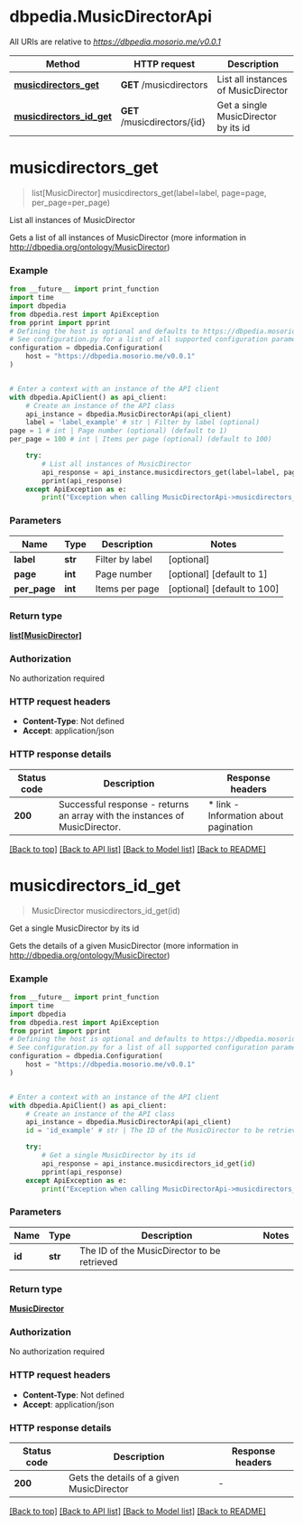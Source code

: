 # dbpedia.MusicDirectorApi

All URIs are relative to *https://dbpedia.mosorio.me/v0.0.1*

Method | HTTP request | Description
------------- | ------------- | -------------
[**musicdirectors_get**](MusicDirectorApi.md#musicdirectors_get) | **GET** /musicdirectors | List all instances of MusicDirector
[**musicdirectors_id_get**](MusicDirectorApi.md#musicdirectors_id_get) | **GET** /musicdirectors/{id} | Get a single MusicDirector by its id


# **musicdirectors_get**
> list[MusicDirector] musicdirectors_get(label=label, page=page, per_page=per_page)

List all instances of MusicDirector

Gets a list of all instances of MusicDirector (more information in http://dbpedia.org/ontology/MusicDirector)

### Example

```python
from __future__ import print_function
import time
import dbpedia
from dbpedia.rest import ApiException
from pprint import pprint
# Defining the host is optional and defaults to https://dbpedia.mosorio.me/v0.0.1
# See configuration.py for a list of all supported configuration parameters.
configuration = dbpedia.Configuration(
    host = "https://dbpedia.mosorio.me/v0.0.1"
)


# Enter a context with an instance of the API client
with dbpedia.ApiClient() as api_client:
    # Create an instance of the API class
    api_instance = dbpedia.MusicDirectorApi(api_client)
    label = 'label_example' # str | Filter by label (optional)
page = 1 # int | Page number (optional) (default to 1)
per_page = 100 # int | Items per page (optional) (default to 100)

    try:
        # List all instances of MusicDirector
        api_response = api_instance.musicdirectors_get(label=label, page=page, per_page=per_page)
        pprint(api_response)
    except ApiException as e:
        print("Exception when calling MusicDirectorApi->musicdirectors_get: %s\n" % e)
```

### Parameters

Name | Type | Description  | Notes
------------- | ------------- | ------------- | -------------
 **label** | **str**| Filter by label | [optional] 
 **page** | **int**| Page number | [optional] [default to 1]
 **per_page** | **int**| Items per page | [optional] [default to 100]

### Return type

[**list[MusicDirector]**](MusicDirector.md)

### Authorization

No authorization required

### HTTP request headers

 - **Content-Type**: Not defined
 - **Accept**: application/json

### HTTP response details
| Status code | Description | Response headers |
|-------------|-------------|------------------|
**200** | Successful response - returns an array with the instances of MusicDirector. |  * link - Information about pagination <br>  |

[[Back to top]](#) [[Back to API list]](../README.md#documentation-for-api-endpoints) [[Back to Model list]](../README.md#documentation-for-models) [[Back to README]](../README.md)

# **musicdirectors_id_get**
> MusicDirector musicdirectors_id_get(id)

Get a single MusicDirector by its id

Gets the details of a given MusicDirector (more information in http://dbpedia.org/ontology/MusicDirector)

### Example

```python
from __future__ import print_function
import time
import dbpedia
from dbpedia.rest import ApiException
from pprint import pprint
# Defining the host is optional and defaults to https://dbpedia.mosorio.me/v0.0.1
# See configuration.py for a list of all supported configuration parameters.
configuration = dbpedia.Configuration(
    host = "https://dbpedia.mosorio.me/v0.0.1"
)


# Enter a context with an instance of the API client
with dbpedia.ApiClient() as api_client:
    # Create an instance of the API class
    api_instance = dbpedia.MusicDirectorApi(api_client)
    id = 'id_example' # str | The ID of the MusicDirector to be retrieved

    try:
        # Get a single MusicDirector by its id
        api_response = api_instance.musicdirectors_id_get(id)
        pprint(api_response)
    except ApiException as e:
        print("Exception when calling MusicDirectorApi->musicdirectors_id_get: %s\n" % e)
```

### Parameters

Name | Type | Description  | Notes
------------- | ------------- | ------------- | -------------
 **id** | **str**| The ID of the MusicDirector to be retrieved | 

### Return type

[**MusicDirector**](MusicDirector.md)

### Authorization

No authorization required

### HTTP request headers

 - **Content-Type**: Not defined
 - **Accept**: application/json

### HTTP response details
| Status code | Description | Response headers |
|-------------|-------------|------------------|
**200** | Gets the details of a given MusicDirector |  -  |

[[Back to top]](#) [[Back to API list]](../README.md#documentation-for-api-endpoints) [[Back to Model list]](../README.md#documentation-for-models) [[Back to README]](../README.md)

